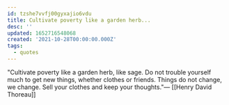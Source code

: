 ```yaml
---
id: tzshe7vvfj00gyxajio6vdu
title: Cultivate poverty like a garden herb...
desc: ''
updated: 1652716548068
created: '2021-10-28T00:00:00.000Z'
tags:
  - quotes
---
```


"Cultivate poverty like a garden herb, like sage. Do not trouble yourself much to get new things, whether clothes or friends. Things do not change, we change. Sell your clothes and keep your thoughts."— [[Henry David Thoreau]]
